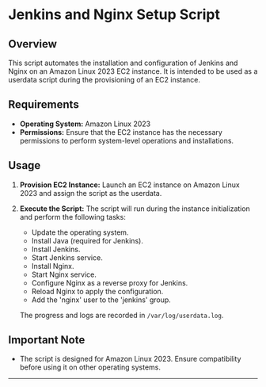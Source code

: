 # Jenkins and Nginx Setup Script

## Overview

This script automates the installation and configuration of Jenkins and Nginx on an Amazon Linux 2023 EC2 instance. It is intended to be used as a userdata script during the provisioning of an EC2 instance.

## Requirements

- **Operating System:** Amazon Linux 2023
- **Permissions:** Ensure that the EC2 instance has the necessary permissions to perform system-level operations and installations.

## Usage

1. **Provision EC2 Instance:**
   Launch an EC2 instance on Amazon Linux 2023 and assign the script as the userdata.

2. **Execute the Script:**
   The script will run during the instance initialization and perform the following tasks:

   - Update the operating system.
   - Install Java (required for Jenkins).
   - Install Jenkins.
   - Start Jenkins service.
   - Install Nginx.
   - Start Nginx service.
   - Configure Nginx as a reverse proxy for Jenkins.
   - Reload Nginx to apply the configuration.
   - Add the 'nginx' user to the 'jenkins' group.

   The progress and logs are recorded in `/var/log/userdata.log`.

## Important Note

- The script is designed for Amazon Linux 2023. Ensure compatibility before using it on other operating systems.

---

